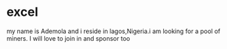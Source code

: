 # excel
my name is Ademola and i reside in lagos,Nigeria.i am looking for a pool of miners. I will love to join in and sponsor too
